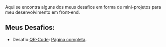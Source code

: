 <body>
  <h1 style="display: none;">DESAFIOS-e-MINI_PROJETOS-Frontend</h1>
  <p>Aqui se encontra alguns dos meus desafios em forma de mini-projetos para meu desenvolvimento em front-end.</p>
  <aside style="display: none;">Para ver em forma de página, <a href="https://rafaelduque049.github.io/DESAFIOS-e-MINI_PROJETOS-Frontend/">Clique aqui</a>.</aside>
  <h2>Meus Desafios:</h2>
  <ul>
   <li> Desafio
    <a href="https://github.com/RafaelDuque049/DESAFIOS-e-MINI_PROJETOS-Frontend/tree/main/QR-Code" target="_blank"><abbr title="Arquivos do desafio" style="text-decoration: none;">QR-Code</abbr></a>:
    <a href="https://rafaelduque049.github.io/DESAFIOS-e-MINI_PROJETOS-Frontend/QR-Code/main.html" target="_blank"><abbr title="Página web" style="text-decoration: none;">Página completa</abbr></a>.
   </li>
  </ul>
</body>
